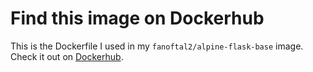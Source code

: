 # Find this image on Dockerhub

This is the Dockerfile I used in my `fanoftal2/alpine-flask-base` image. Check it out on [Dockerhub](https://hub.docker.com/r/fanoftal2/alpine-flask-base/).
